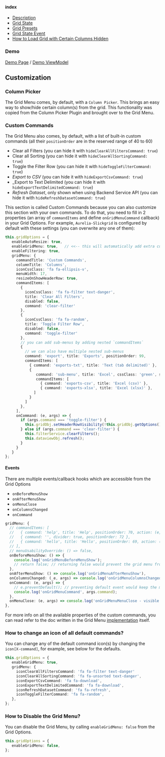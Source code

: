 #### index
- [Description](#descriptions)
- [Grid State](#grid-state-1)
- [Grid Presets](#grid-presets)
- [Grid State Event](#grid-state-event)
- [How to Load Grid with Certain Columns Hidden](#how-to-load-grid-with-certain-columns-preset-example-hide-certain-columns-on-load)

### Demo
[Demo Page](https://ghiscoding.github.io/aurelia-slickgrid/#/slickgrid/example9) / [Demo ViewModel](https://github.com/ghiscoding/aurelia-slickgrid/blob/master/src/examples/slickgrid/example9.ts)

## Customization
### Column Picker
The Grid Menu comes, by default, with a `Column Picker`. This brings an easy way to show/hide certain column(s) from the grid. This functionality was copied from the Column Picker Plugin and brought over to the Grid Menu.

### Custom Commands
The Grid Menu also comes, by default, with a list of built-in custom commands (all their `positionOrder` are in the reserved range of 40 to 60)
- Clear all Filters (you can hide it with `hideClearAllFiltersCommand: true`)
- Clear all Sorting (you can hide it with `hideClearAllSortingCommand: true`)
- Toggle the Filter Row (you can hide it with `hideToggleFilterCommand: true`)
- _Export to CSV_ (you can hide it with `hideExportCsvCommand: true`)
- _Export to Text Delimited (you can hide it with `hideExportTextDelimitedCommand: true`)
- _Refresh Dataset_, only shown when using Backend Service API (you can hide it with `hideRefreshDatasetCommand: true`)

This section is called Custom Commands because you can also customize this section with your own commands. To do that, you need to fill in 2 properties (an array of `commandItems` and define `onGridMenuCommand` callback) in your Grid Options. For example, `Aurelia-Slickgrid` is configured by default with these settings (you can overwrite any one of them):
```typescript
this.gridOptions = {
   enableAutoResize: true,
   enableGridMenu: true,   // <<-- this will automatically add extra custom commands
   enableFiltering: true,
   gridMenu: {
     commandTitle: 'Custom Commands',
     columnTitle: 'Columns',
     iconCssClass: 'fa fa-ellipsis-v',
     menuWidth: 17,
     resizeOnShowHeaderRow: true,
     commandItems: [
       {
         iconCssClass: 'fa fa-filter text-danger',
         title: 'Clear All Filters',
         disabled: false,
         command: 'clear-filter'
       },
       {
         iconCssClass: 'fa fa-random',
         title: 'Toggle Filter Row',
         disabled: false,
         command: 'toggle-filter'
       },
       // you can add sub-menus by adding nested `commandItems`
       {
         // we can also have multiple nested sub-menus
         command: 'export', title: 'Exports', positionOrder: 99,
         commandItems: [
           { command: 'exports-txt', title: 'Text (tab delimited)' },
           {
              command: 'sub-menu', title: 'Excel', cssClass: 'green', subMenuTitle: 'available formats', subMenuTitleCssClass: 'text-italic orange',
              commandItems: [
                { command: 'exports-csv', title: 'Excel (csv)' },
                { command: 'exports-xlsx', title: 'Excel (xlsx)' },
             ]
           }
         ]
       },
     ],
     onCommand: (e, args) => {
       if (args.command === 'toggle-filter') {
         this.gridObj.setHeaderRowVisibility(!this.gridObj.getOptions().showHeaderRow);
       } else if (args.command === 'clear-filter') {
         this.filterService.clearFilters();
         this.dataviewObj.refresh();
       }
     }
   }
};
```

#### Events
There are multiple events/callback hooks which are accessible from the Grid Options
- `onBeforeMenuShow`
- `onAfterMenuShow`
- `onMenuClose`
- `onColumnsChanged`
- `onCommand`

```ts
gridMenu: {
  // commandItems: [
  //   { command: 'help', title: 'Help', positionOrder: 70, action: (e, args) => console.log(args) },
  //   { command: '', divider: true, positionOrder: 72 },
  //   { command: 'hello', title: 'Hello', positionOrder: 69, action: (e, args) => alert('Hello World'), cssClass: 'red', tooltip: 'Hello World', iconCssClass: 'mdi mdi-close' },
  // ],
  // menuUsabilityOverride: () => false,
  onBeforeMenuShow: () => {
    console.log('onGridMenuBeforeMenuShow');
    // return false; // returning false would prevent the grid menu from opening
  },
  onAfterMenuShow: () => console.log('onGridMenuAfterMenuShow'),
  onColumnsChanged: (_e, args) => console.log('onGridMenuColumnsChanged', args),
  onCommand: (e, args) => {
    // e.preventDefault(); // preventing default event would keep the menu open after the execution
    console.log('onGridMenuCommand', args.command);
  },
  onMenuClose: (e, args) => console.log('onGridMenuMenuClose - visible columns count', args.visibleColumns.length),
},
```

For more info on all the available properties of the custom commands, you can read refer to the doc written in the Grid Menu [implementation](https://github.com/6pac/SlickGrid/blob/master/controls/slick.gridmenu.js) itself.

### How to change an icon of all default commands?
You can change any of the default command icon(s) by changing the `icon[X-command]`, for example, see below for the defaults.
```typescript
this.gridOptions = {
   enableGridMenu: true,
   gridMenu: {
     iconClearAllFiltersCommand: 'fa fa-filter text-danger'
     iconClearAllSortingCommand: 'fa fa-unsorted text-danger',
     iconExportCsvCommand: 'fa fa-download',
     iconExportTextDelimitedCommand: 'fa fa-download',
     iconRefreshDatasetCommand: 'fa fa-refresh',
     iconToggleFilterCommand: 'fa fa-random',
   },
};
```

### How to Disable the Grid Menu?
You can disable the Grid Menu, by calling `enableGridMenu: false` from the Grid Options.
```typescript
this.gridOptions = {
   enableGridMenu: false,
};
```
